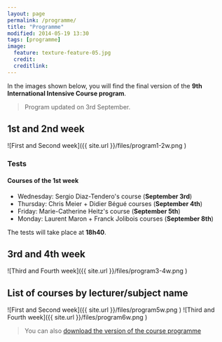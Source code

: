 ```yaml
---
layout: page
permalink: /programme/
title: "Programme"
modified: 2014-05-19 13:30
tags: [programme]
image:
  feature: texture-feature-05.jpg
  credit:
  creditlink:
---
```

In the images shown below, you will find the final version of the **9th International Intensive Course program**.

> Program updated on 3rd September.

## 1st and 2nd week
![First and Second week]({{ site.url }}/files/program1-2w.png )

### Tests

#### Courses of the 1st week

* Wednesday: Sergio Diaz-Tendero's course (**September 3rd**)
* Thursday: Chris Meier + Didier Bégué courses (**September 4th**)
* Friday: Marie-Catherine Heitz's course (**September 5th**)
* Monday: Laurent Maron + Franck Jolibois courses (**September 8th**)


 The tests will take place at **18h40**.

## 3rd and 4th week
![Third and Fourth week]({{ site.url }}/files/program3-4w.png )

## List of courses by lecturer/subject name
![First and Second week]({{ site.url }}/files/program5w.png )
![Third and Fourth week]({{ site.url }}/files/program6w.png )

>You can also [download the version of the course programme](../files/program.pdf)
